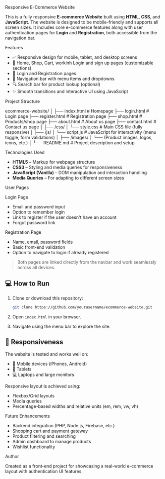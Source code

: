 Responsive E-Commerce Website

This is a fully responsive **E-commerce Website** built using **HTML**, **CSS**, and **JavaScript**. The website is designed to be mobile-friendly and supports all screen sizes. It includes core e-commerce features along with user authentication pages for **Login** and **Registration**, both accessible from the navigation bar.

Features

- ✅ Responsive design for mobile, tablet, and desktop screens
- 🧾 Home, Shop, Cart, workinh Login and sign up pages (customizable sections)
- 👤 Login and Registration pages
- 🧭 Navigation bar with menu items and dropdowns
- 🔍 Search bar for product lookup (optional)
- ✨ Smooth transitions and interactive UI using JavaScript

Project Structure

ecommerce-website/
│
├── index.html              # Homepage
├── login.html              # Login page
├── register.html           # Registration page
├── shop.html               # Products/shop page
├── about.html              # About us page
├── contact.html            # Contact us page
│
├── /css/
│   └── style.css           # Main CSS file (fully responsive)
│
├── /js/
│   └── script.js           # JavaScript for interactivity (menu toggle, form validations)
│
├── /images/
│   └── (Product images, logos, icons, etc.)
│
└── README.md               # Project description and setup

Technologies Used

- **HTML5** – Markup for webpage structure
- **CSS3** – Styling and media queries for responsiveness
- **JavaScript (Vanilla)** – DOM manipulation and interaction handling
- **Media Queries** – For adapting to different screen sizes

 User Pages

Login Page
- Email and password input
- Option to remember login
- Link to register if the user doesn't have an account
- Forgot password link

 Registration Page
- Name, email, password fields
- Basic front-end validation
- Option to navigate to login if already registered

> Both pages are linked directly from the navbar and work seamlessly across all devices.

## 💻 How to Run

1. Clone or download this repository:
   ```bash
   git clone https://github.com/yourusername/ecommerce-website.git

2. Open `index.html` in your browser.

3. Navigate using the menu bar to explore the site.

## 📱 Responsiveness

The website is tested and works well on:

* 📱 Mobile devices (iPhones, Android)
* 📱 Tablets
* 💻 Laptops and large monitors

Responsive layout is achieved using:

* Flexbox/Grid layouts
* Media queries
* Percentage-based widths and relative units (em, rem, vw, vh)

Future Enhancements

* Backend integration (PHP, Node.js, Firebase, etc.)
* Shopping cart and payment gateway
* Product filtering and searching
* Admin dashboard to manage products
* Wishlist functionality

Author

Created as a front-end project for showcasing a real-world e-commerce layout with authentication UI features.
